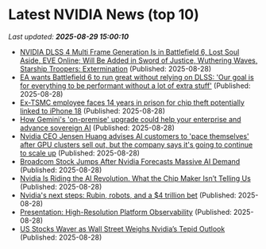 # Latest NVIDIA News (top 10)
_Last updated: **2025-08-29 15:00:10**_

- [NVIDIA DLSS 4 Multi Frame Generation Is in Battlefield 6, Lost Soul Aside, EVE Online; Will Be Added in Sword of Justice, Wuthering Waves, Starship Troopers: Extermination](https://wccftech.com/nvidia-dlss-4-multi-frame-generation-is-in-battlefield-6-lost-soul-aside-eve-online-will-be-added-in-sword-of-justice-wuthering-waves-starship-troopers-extermination/) (Published: 2025-08-28)
- [EA wants Battlefield 6 to run great without relying on DLSS: 'Our goal is for everything to be performant without a lot of extra stuff'](https://www.pcgamer.com/games/fps/ea-wants-battlefield-6-to-run-great-without-relying-on-dlss-our-goal-is-for-everything-to-be-performant-without-a-lot-of-extra-stuff/) (Published: 2025-08-28)
- [Ex-TSMC employee faces 14 years in prison for chip theft potentially linked to iPhone 18](https://www.androidheadlines.com/2025/08/ex-tsmc-employee-faces-14-years-in-prison-for-chip-theft-potentially-linked-to-iphone-18.html) (Published: 2025-08-28)
- [How Gemini's 'on-premise' upgrade could help your enterprise and advance sovereign AI](https://www.zdnet.com/article/how-geminis-on-premise-upgrade-could-help-your-enterprise-and-advance-sovereign-ai/) (Published: 2025-08-28)
- [Nvidia CEO Jensen Huang advises AI customers to 'pace themselves' after GPU clusters sell out, but the company says it's going to continue to scale up](https://www.pcgamer.com/hardware/nvidia-ceo-jensen-huang-advises-ai-customers-to-pace-themselves-after-gpu-clusters-sell-out-but-the-company-says-its-going-to-continue-to-scale-up/) (Published: 2025-08-28)
- [Broadcom Stock Jumps After Nvidia Forecasts Massive AI Demand](https://biztoc.com/x/278457e1ad87f321) (Published: 2025-08-28)
- [Nvidia Is Riding the AI Revolution. What the Chip Maker Isn’t Telling Us](https://biztoc.com/x/79dd96b2f6354728) (Published: 2025-08-28)
- [Nvidia's next steps: Rubin, robots, and a $4 trillion bet](https://www.businessinsider.com/bitoday-newsletters-nvidia-china-earnings-robotics-blackwell-rubin-thor-h20-2025-8) (Published: 2025-08-28)
- [Presentation: High-Resolution Platform Observability](https://www.infoq.com/presentations/platform-observability/) (Published: 2025-08-28)
- [US Stocks Waver as Wall Street Weighs Nvidia’s Tepid Outlook](https://biztoc.com/x/e661ee48a6062f9b) (Published: 2025-08-28)
